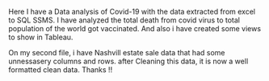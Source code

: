 Here I have a Data analysis of Covid-19 with the data extracted from excel to SQL SSMS. I have analyzed the total death from covid virus to total population of the world got vaccinated. 
And also i have created some views to show in Tableau.

On my second file, i have Nashvill estate sale data that had some unnessasery columns and rows. 
after Cleaning this data, it is now a well formatted clean data.
Thanks !!
